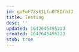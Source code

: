 ```yaml
---
id: goFmF7Zsk1LfuBTEDfhJJ
title: Testing
desc: ''
updated: 1642645495223
created: 1642645495223
stub: true
---
```



